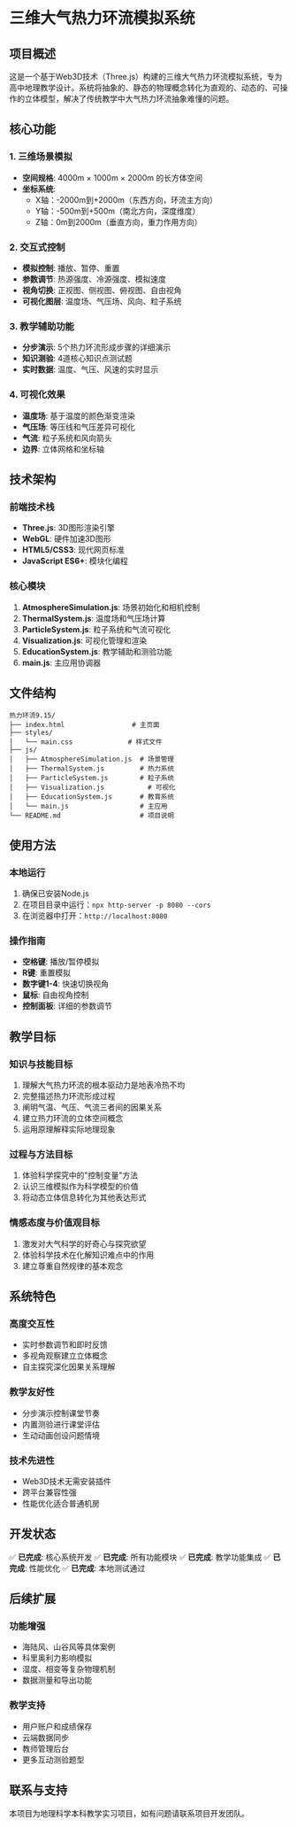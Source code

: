 # 三维大气热力环流模拟系统

## 项目概述

这是一个基于Web3D技术（Three.js）构建的三维大气热力环流模拟系统，专为高中地理教学设计。系统将抽象的、静态的物理概念转化为直观的、动态的、可操作的立体模型，解决了传统教学中大气热力环流抽象难懂的问题。

## 核心功能

### 1. 三维场景模拟
- **空间规格**: 4000m × 1000m × 2000m 的长方体空间
- **坐标系统**: 
  - X轴：-2000m到+2000m（东西方向，环流主方向）
  - Y轴：-500m到+500m（南北方向，深度维度）
  - Z轴：0m到2000m（垂直方向，重力作用方向）

### 2. 交互式控制
- **模拟控制**: 播放、暂停、重置
- **参数调节**: 热源强度、冷源强度、模拟速度
- **视角切换**: 正视图、侧视图、俯视图、自由视角
- **可视化图层**: 温度场、气压场、风向、粒子系统

### 3. 教学辅助功能
- **分步演示**: 5个热力环流形成步骤的详细演示
- **知识测验**: 4道核心知识点测试题
- **实时数据**: 温度、气压、风速的实时显示

### 4. 可视化效果
- **温度场**: 基于温度的颜色渐变渲染
- **气压场**: 等压线和气压差异可视化
- **气流**: 粒子系统和风向箭头
- **边界**: 立体网格和坐标轴

## 技术架构

### 前端技术栈
- **Three.js**: 3D图形渲染引擎
- **WebGL**: 硬件加速3D图形
- **HTML5/CSS3**: 现代网页标准
- **JavaScript ES6+**: 模块化编程

### 核心模块
1. **AtmosphereSimulation.js**: 场景初始化和相机控制
2. **ThermalSystem.js**: 温度场和气压场计算
3. **ParticleSystem.js**: 粒子系统和气流可视化
4. **Visualization.js**: 可视化管理和渲染
5. **EducationSystem.js**: 教学辅助和测验功能
6. **main.js**: 主应用协调器

## 文件结构

```
热力环流9.15/
├── index.html                 # 主页面
├── styles/
│   └── main.css              # 样式文件
├── js/
│   ├── AtmosphereSimulation.js  # 场景管理
│   ├── ThermalSystem.js         # 热力系统
│   ├── ParticleSystem.js        # 粒子系统
│   ├── Visualization.js           # 可视化
│   ├── EducationSystem.js       # 教育系统
│   └── main.js                  # 主应用
└── README.md                    # 项目说明
```

## 使用方法

### 本地运行
1. 确保已安装Node.js
2. 在项目目录中运行：`npx http-server -p 8080 --cors`
3. 在浏览器中打开：`http://localhost:8080`

### 操作指南
- **空格键**: 播放/暂停模拟
- **R键**: 重置模拟
- **数字键1-4**: 快速切换视角
- **鼠标**: 自由视角控制
- **控制面板**: 详细的参数调节

## 教学目标

### 知识与技能目标
1. 理解大气热力环流的根本驱动力是地表冷热不均
2. 完整描述热力环流形成过程
3. 阐明气温、气压、气流三者间的因果关系
4. 建立热力环流的立体空间概念
5. 运用原理解释实际地理现象

### 过程与方法目标
1. 体验科学探究中的"控制变量"方法
2. 认识三维模拟作为科学模型的价值
3. 将动态立体信息转化为其他表达形式

### 情感态度与价值观目标
1. 激发对大气科学的好奇心与探究欲望
2. 体验科学技术在化解知识难点中的作用
3. 建立尊重自然规律的基本观念

## 系统特色

### 高度交互性
- 实时参数调节和即时反馈
- 多视角观察建立立体概念
- 自主探究深化因果关系理解

### 教学友好性
- 分步演示控制课堂节奏
- 内置测验进行课堂评估
- 生动动画创设问题情境

### 技术先进性
- Web3D技术无需安装插件
- 跨平台兼容性强
- 性能优化适合普通机房

## 开发状态

✅ **已完成**: 核心系统开发
✅ **已完成**: 所有功能模块
✅ **已完成**: 教学功能集成
✅ **已完成**: 性能优化
✅ **已完成**: 本地测试通过

## 后续扩展

### 功能增强
- 海陆风、山谷风等具体案例
- 科里奥利力影响模拟
- 湿度、相变等复杂物理机制
- 数据测量和导出功能

### 教学支持
- 用户账户和成绩保存
- 云端数据同步
- 教师管理后台
- 更多互动测验题型

## 联系与支持

本项目为地理科学本科教学实习项目，如有问题请联系项目开发团队。